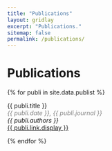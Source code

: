 ```yaml
---
title: "Publications"
layout: gridlay
excerpt: "Publications."
sitemap: false
permalink: /publications/
---
```



# Publications

{% for publi in site.data.publist %}

 {{ publi.title }} <br />
 <span style="color:grey"> <em>{{ publi.date }}, {{ publi.journal }} </em> </span> <br />
  <em>{{ publi.authors }} </em><br /> <a href="{{ publi.link.url }}">{{ publi.link.display }}</a>
 
{% endfor %}